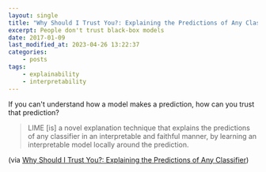 ```yaml
---
layout: single
title: "Why Should I Trust You?: Explaining the Predictions of Any Classifier"
excerpt: People don't trust black-box models
date: 2017-01-09
last_modified_at: 2023-04-26 13:22:37
categories:
    - posts
tags:
    - explainability
    - interpretability
---
```


If you can't understand how a model makes a prediction, how can you trust that prediction?

> LIME [is] a novel explanation technique that explains the predictions of any classifier
> in an interpretable and faithful manner, by learning an interpretable model locally around the prediction.

(via [Why Should I Trust You?: Explaining the Predictions of Any Classifier](https://arxiv.org/abs/1602.04938))
